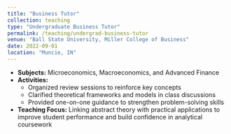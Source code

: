 ```yaml
---
title: "Business Tutor"
collection: teaching
type: "Undergraduate Business Tutor"
permalink: /teaching/undergrad-business-tutor
venue: "Ball State University, Miller College of Business"
date: 2022-09-01
location: "Muncie, IN"
---
```


- **Subjects:** Microeconomics, Macroeconomics, and Advanced Finance  
- **Activities:**  
  - Organized review sessions to reinforce key concepts  
  - Clarified theoretical frameworks and models in class discussions  
  - Provided one-on-one guidance to strengthen problem-solving skills  
- **Teaching Focus:** Linking abstract theory with practical applications to improve student performance and build confidence in analytical coursework

